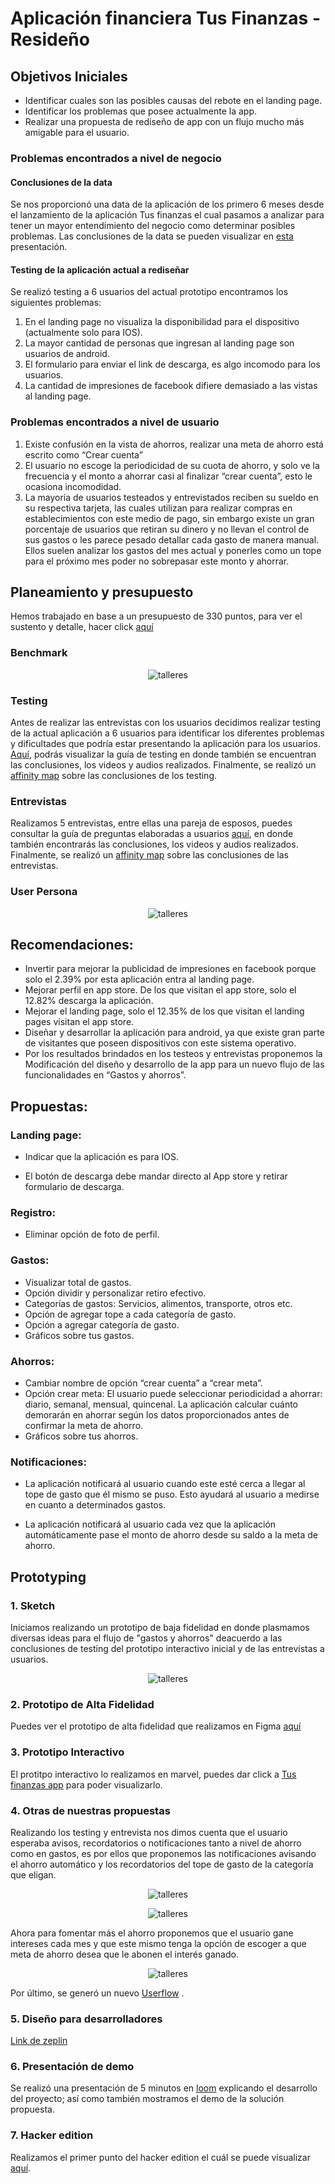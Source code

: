# Aplicación financiera Tus Finanzas - Resideño

## Objetivos Iniciales

* Identificar cuales son las posibles causas del rebote en el landing page.
* Identificar los problemas que posee actualmente la app.
* Realizar una propuesta de rediseño de app con un flujo mucho más amigable para el usuario.

### Problemas encontrados a nivel de negocio 

#### Conclusiones de la data

Se nos proporcionó una data de la aplicación de los primero 6 meses desde el lanzamiento de la aplicación Tus finanzas el cual pasamos a analizar para tener un mayor entendimiento del negocio como determinar posibles problemas. Las conclusiones de la data se pueden visualizar en [esta](https://docs.google.com/presentation/d/1Z7585VzphH2l1c1yBimRueJYj4Xl-_PyPUh6WX7KRwQ/edit?usp=sharing) presentación.

#### Testing de la aplicación actual a rediseñar

Se realizó testing a 6 usuarios del actual prototipo encontramos los siguientes problemas:

1. En el landing page no visualiza la disponibilidad para el dispositivo (actualmente solo para IOS).
2. La mayor cantidad de personas que ingresan al landing page son usuarios de android.
3. El formulario para enviar el link de descarga, es algo incomodo para los usuarios.
4. La cantidad de impresiones de facebook difiere demasiado a las vistas al landing page.

### Problemas encontrados a nivel de usuario

1. Existe confusión en la vista de ahorros, realizar una meta de ahorro está escrito como “Crear cuenta”
2. El usuario no escoge la periodicidad de su cuota de ahorro, y solo ve la frecuencia y el monto a ahorrar casi al finalizar “crear cuenta”, esto le ocasiona incomodidad.
3. La mayoría de usuarios testeados y entrevistados reciben su sueldo en su respectiva tarjeta, las cuales utilizan para realizar compras en establecimientos con este medio de pago, sin embargo existe un gran porcentaje de usuarios que retiran su dinero y no llevan el control de sus gastos o les parece pesado detallar cada gasto de manera manual. Ellos suelen analizar los gastos del mes actual y ponerles como un tope para el próximo mes poder no sobrepasar este monto y ahorrar.

## Planeamiento y presupuesto
Hemos trabajado en base a un presupuesto de 330 puntos, para ver el sustento y detalle, hacer click [aquí](https://docs.google.com/spreadsheets/d/1iTTE4I9BoogeJpxasQy6_O3esUpVbxuLFGqa4HDFR6U/edit)

### Benchmark

<p align = "center"><img src="benchmarck.png " alt="talleres" border="0"></p>

### Testing

Antes de realizar las entrevistas con los usuarios decidimos realizar testing de la actual aplicación a 6 usuarios para identificar los diferentes problemas y dificultades que podría estar presentando la aplicación para los usuarios. [Aquí](https://drive.google.com/drive/folders/1tX4PPUeOUeuWNRhZAqV5d19Zht0OU53D?usp=sharing), podrás visualizar la guía de testing en donde también se encuentran las conclusiones, los videos y audios realizados. Finalmente, se realizó un [affinity map](https://realtimeboard.com/app/board/o9J_kzenrq8=/) sobre las conclusiones de los testing. 

### Entrevistas

Realizamos 5 entrevistas, entre ellas una pareja de esposos, puedes consultar la guía de preguntas elaboradas a usuarios [aquí](https://drive.google.com/drive/folders/1qaPnOur8W1crgtfNnjKHyNUSoNZ3Ajzp), en donde también encontrarás las conclusiones, los videos y audios realizados. Finalmente, se realizó un [affinity map](https://realtimeboard.com/app/board/o9J_kzepe7g=/) sobre las conclusiones de las entrevistas. 


### User Persona

<p align = "center"><img src="userPersona.png " alt="talleres" border="0"></p>



## Recomendaciones:
* Invertir para mejorar la publicidad de impresiones en facebook porque solo el 2.39% por esta aplicación entra al landing page.
* Mejorar perfil en app store. De los que visitan el app store, solo el 12.82% descarga la aplicación. 
* Mejorar el landing page, solo el 12.35% de los que visitan el landing pages visitan el app store.
* Diseñar y desarrollar la aplicación para android, ya que existe gran parte de visitantes que poseen dispositivos con este sistema operativo.
* Por los resultados brindados en los testeos y entrevistas proponemos la Modificación del diseño y desarrollo de la app para un nuevo flujo de las funcionalidades en  “Gastos y ahorros”.


## Propuestas:

### Landing page: 

* Indicar que la aplicación es para IOS.

* El botón de descarga debe mandar directo al App store y retirar formulario de descarga.


### Registro: 

* Eliminar opción de foto de perfil.
 

### Gastos: 

* Visualizar total de gastos.
* Opción dividir y personalizar retiro efectivo.
* Categorías de gastos: Servicios, alimentos, transporte, otros etc.
* Opción de agregar tope a cada categoría de gasto.
* Opción a agregar categoría de gasto.
* Gráficos sobre tus gastos.


### Ahorros: 

* Cambiar nombre de opción “crear cuenta” a “crear meta”.
* Opción crear meta: El usuario puede seleccionar periodicidad a ahorrar: diario, semanal, mensual, quincenal. La aplicación calcular cuánto demorarán en ahorrar según los datos proporcionados antes de confirmar la meta de ahorro.
* Gráficos sobre tus ahorros.


### Notificaciones:

* La aplicación notificará al usuario cuando este esté cerca a llegar al tope de gasto que él mismo se puso. Esto ayudará al usuario a medirse en cuanto a determinados gastos.

* La aplicación notificará al usuario cada vez que la aplicación automáticamente pase el monto de ahorro desde su saldo a la meta de ahorro.



## Prototyping
 
### 1. Sketch
Iniciamos realizando un prototipo de baja fidelidad en donde plasmamos diversas ideas para el flujo de "gastos y ahorros" deacuerdo a las conclusiones de testing del prototipo interactivo inicial y de las entrevistas a usuarios.

<p align = "center"><img src="skecth.jpg " alt="talleres" border="0"></p>

### 2. Prototipo de Alta Fidelidad

Puedes ver el prototipo de alta fidelidad que realizamos en Figma [aquí](https://www.figma.com/file/cx9Bb3rkGkGoo130qJ8nor/proyecto-Tus-Finanzas-App-redise%C3%B1o?node-id=0%3A1)


### 3. Prototipo Interactivo

El protitpo interactivo lo realizamos en marvel, puedes dar click a [Tus finanzas app](https://marvelapp.com/5j3hbj9/screen/48324252) para poder visualizarlo.

### 4. Otras de nuestras propuestas

Realizando los testing y entrevista nos dimos cuenta que el usuario esperaba avisos, recordatorios o notificaciones tanto a nivel de ahorro como en gastos, es por ellos que proponemos las notificaciones avisando el ahorro automático y los recordatorios del tope de gasto de la categoría que eligan.

<p align = "center"><img src="notificacion.png " alt="talleres" border="0"></p>

<p align = "center"><img src="notificacion1.png" alt="talleres" border="0"></p>

Ahora para fomentar más el ahorro proponemos que el usuario gane intereses cada mes y que este mismo tenga la opción de escoger a que meta de ahorro desea que le abonen el interés ganado.

<p align = "center"><img src="fomentarAhorro.png " alt="talleres" border="0"></p>



Por último, se generó un nuevo [Userflow](https://userflows.marvelapp.com/5j3hbj9) .


### 5. Diseño para desarrolladores

[Link de zeplin](https://zpl.io/VQE3Qjk)

### 6. Presentación de demo

Se realizó una presentación de 5 minutos en [loom](https://www.useloom.com/share/657cc36489e5499b869c3d48a614ec4e) explicando el desarrollo del proyecto; así como también mostramos el demo de la solución propuesta.

### 7. Hacker edition

Realizamos el primer punto del hacker edition el cuál se puede visualizar [aquí](https://docs.google.com/document/d/1BaNfF4g5cqwvpfZMfraOqA98dCQhruOGrk_Mo88YTrs/edit?usp=sharing).














